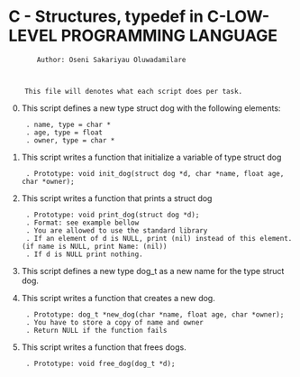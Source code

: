 #	C - Structures, typedef in C-LOW-LEVEL PROGRAMMING LANGUAGE





		   Author: Oseni Sakariyau Oluwadamilare



	    This file will denotes what each script does per task.



0. This script defines a new type struct dog with the following elements:

    	. name, type = char *
    	. age, type = float
    	. owner, type = char *


1. This script writes a function that initialize a variable of type struct dog

    	. Prototype: void init_dog(struct dog *d, char *name, float age, char *owner);


2. This script writes a function that prints a struct dog

    	. Prototype: void print_dog(struct dog *d);
    	. Format: see example bellow
    	. You are allowed to use the standard library
    	. If an element of d is NULL, print (nil) instead of this element. (if name is NULL, print Name: (nil))
    	. If d is NULL print nothing.


3. This script defines a new type dog_t as a new name for the type struct dog.

4. This script writes a function that creates a new dog.

    	. Prototype: dog_t *new_dog(char *name, float age, char *owner);
    	. You have to store a copy of name and owner
    	. Return NULL if the function fails


5. This script writes a function that frees dogs.

    	. Prototype: void free_dog(dog_t *d);

